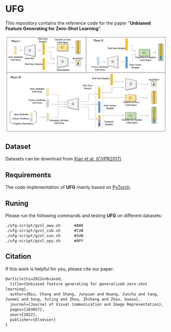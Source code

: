 # UFG

This repository contains the reference code for the paper "**Unbiased Feature Generating for Zero-Shot Learning**".

![](images/framework.jpg)



## Dataset

Datasets can be download from [Xian et al. (CVPR2017)](https://datasets.d2.mpi-inf.mpg.de/xian/xlsa17.zip) .

## Requirements

The code implementation of **UFG** mainly based on [PyTorch](https://pytorch.org/).

## Runing

Please run the following commands and testing **UFG** on different datasets: 

```
./ufg-script/gzsl_awa.sh      #AWA
./ufg-script/gzsl_cub.sh      #CUB
./ufg-script/gzsl_sun.sh      #SUN
./ufg-script/gzsl_apy.sh      #APY
```


## Citation

If this work is helpful for you, please cite our paper.

```
@article{niu2022unbiased,
  title={Unbiased feature generating for generalized zero-shot learning},
  author={Niu, Chang and Shang, Junyuan and Huang, Junchu and Yang, Junmei and Song, Yuting and Zhou, Zhiheng and Zhou, Guoxu},
  journal={Journal of Visual Communication and Image Representation},
  pages={103657},
  year={2022},
  publisher={Elsevier}
}
```